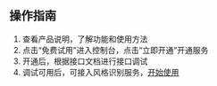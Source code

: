 ## 操作指南<br>

1. 查看产品说明，了解功能和使用方法
2. 点击“免费试用”进入控制台，点击“立即开通”开通服务
3. 开通后，根据接口文档进行接口调试
4. 调试可用后，可接入风格识别服务，[开始使用](https://ling-console.jdcloud.com/server/predict/)
